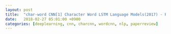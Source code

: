 ```yaml
---
layout: post
title:  "char-word CNN[1] Character Word LSTM Language Models(2017) - Review"
date:   2018-02-27 05:01:00 +0900
categories: [deeplearning, cnn, charcnn, wordcnn, nlp, paperreview]
---
```

